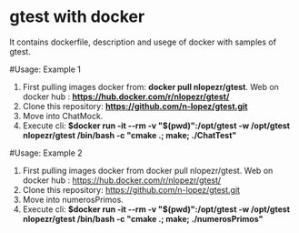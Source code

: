 # gtest with docker
It contains dockerfile, description and usege of docker with samples of gtest.

#Usage: Example 1
1. First pulling images docker from: **docker pull nlopezr/gtest**.
  Web on docker hub : **https://hub.docker.com/r/nlopezr/gtest/**
2. Clone this repository: **https://github.com/n-lopez/gtest.git**
3. Move into ChatMock.
4. Execute cli: **$docker run -it --rm -v "$(pwd)":/opt/gtest -w /opt/gtest nlopezr/gtest /bin/bash -c "cmake .; make; ./ChatTest"**

#Usage: Example 2
1. First pulling images docker from docker pull nlopezr/gtest.
  Web on docker hub : https://hub.docker.com/r/nlopezr/gtest/
2. Clone this repository: https://github.com/n-lopez/gtest.git
3. Move into numerosPrimos.
4. Execute cli: **$docker run -it --rm -v "$(pwd)":/opt/gtest -w /opt/gtest nlopezr/gtest /bin/bash -c "cmake .; make; ./numerosPrimos"**
